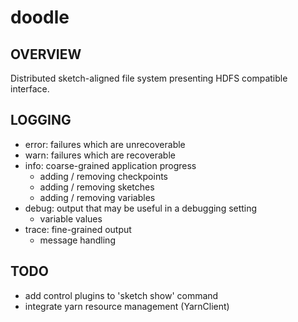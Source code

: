 # doodle
## OVERVIEW
Distributed sketch-aligned file system presenting HDFS compatible interface.

## LOGGING
- error: failures which are unrecoverable
- warn: failures which are recoverable
- info: coarse-grained application progress
    - adding / removing checkpoints
    - adding / removing sketches
    - adding / removing variables
- debug: output that may be useful in a debugging setting
    - variable values
- trace: fine-grained output
    - message handling

## TODO
- add control plugins to 'sketch show' command
- integrate yarn resource management (YarnClient)
